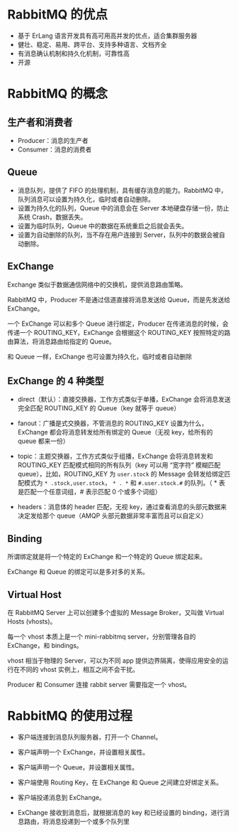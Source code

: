# RabbitMQ 的优点

- 基于 ErLang 语言开发具有高可用高并发的优点，适合集群服务器
- 健壮、稳定、易用、跨平台、支持多种语言、文档齐全
- 有消息确认机制和持久化机制，可靠性高
- 开源

# RabbitMQ 的概念

## 生产者和消费者

- Producer：消息的生产者
- Consumer：消息的消费者

## Queue

- 消息队列，提供了 FIFO 的处理机制，具有缓存消息的能力。RabbitMQ 中，队列消息可以设置为持久化，临时或者自动删除。
- 设置为持久化的队列，Queue 中的消息会在 Server 本地硬盘存储一份，防止系统 Crash，数据丢失。
- 设置为临时队列，Queue 中的数据在系统重启之后就会丢失。
- 设置为自动删除的队列，当不存在用户连接到 Server，队列中的数据会被自动删除。

## ExChange

Exchange 类似于数据通信网络中的交换机，提供消息路由策略。

RabbitMQ 中，Producer 不是通过信道直接将消息发送给 Queue，而是先发送给 ExChange。

一个 ExChange 可以和多个 Queue 进行绑定，Producer 在传递消息的时候，会传递一个 ROUTING_KEY，ExChange 会根据这个 ROUTING_KEY 按照特定的路由算法，将消息路由给指定的 Queue。

和 Queue 一样，ExChange 也可设置为持久化，临时或者自动删除

## ExChange 的 4 种类型

- direct（默认）：直接交换器，工作方式类似于单播，ExChange 会将消息发送完全匹配 ROUTING_KEY 的 Queue（key 就等于 queue）

- fanout：广播是式交换器，不管消息的 ROUTING_KEY 设置为什么，ExChange 都会将消息转发给所有绑定的 Queue（无视 key，给所有的 queue 都来一份）

- topic：主题交换器，工作方式类似于组播，ExChange 会将消息转发和 ROUTING_KEY 匹配模式相同的所有队列（key 可以用 “宽字符” 模糊匹配 queue），比如，ROUTING_KEY 为 `user.stock` 的 Message 会转发给绑定匹配模式为 `* .stock,user.stock`， `* . *` 和 `#.user.stock.#` 的队列。（ * 表是匹配一个任意词组，# 表示匹配 0 个或多个词组）

- headers：消息体的 header 匹配，无视 key，通过查看消息的头部元数据来决定发给那个 queue（AMQP 头部元数据非常丰富而且可以自定义）

## Binding

所谓绑定就是将一个特定的 ExChange 和一个特定的 Queue 绑定起来。

ExChange 和 Queue 的绑定可以是多对多的关系。

## Virtual Host

在 RabbitMQ Server 上可以创建多个虚拟的 Message Broker，又叫做 Virtual Hosts (vhosts)。

每一个 vhost 本质上是一个 mini-rabbitmq server，分别管理各自的 ExChange，和 bindings。

vhost 相当于物理的 Server，可以为不同 app 提供边界隔离，使得应用安全的运行在不同的 vhost 实例上，相互之间不会干扰。

Producer 和 Consumer 连接 rabbit server 需要指定一个 vhost。

# RabbitMQ 的使用过程

- 客户端连接到消息队列服务器，打开一个 Channel。

- 客户端声明一个 ExChange，并设置相关属性。

- 客户端声明一个 Queue，并设置相关属性。
- 客户端使用 Routing Key，在 ExChange 和 Queue 之间建立好绑定关系。
- 客户端投递消息到 ExChange。
- ExChange 接收到消息后，就根据消息的 key 和已经设置的 binding，进行消息路由，将消息投递到一个或多个队列里

